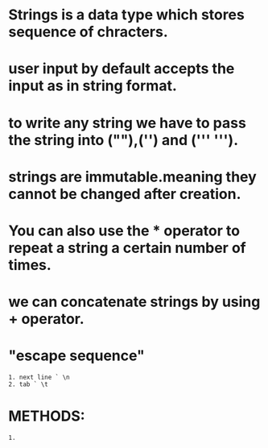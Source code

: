 # Strings is a data type which stores sequence of chracters.
# user input by default accepts the input as in string format.
# to write any string we have to pass the string into (""),('') and (''' ''').
# strings are immutable.meaning they cannot be changed after creation.
# You can also use the * operator to repeat a string a certain number of times.
# we can concatenate strings by using + operator.


# "escape sequence"
    1. next line ` \n
    2. tab ` \t

# METHODS:
    1. 